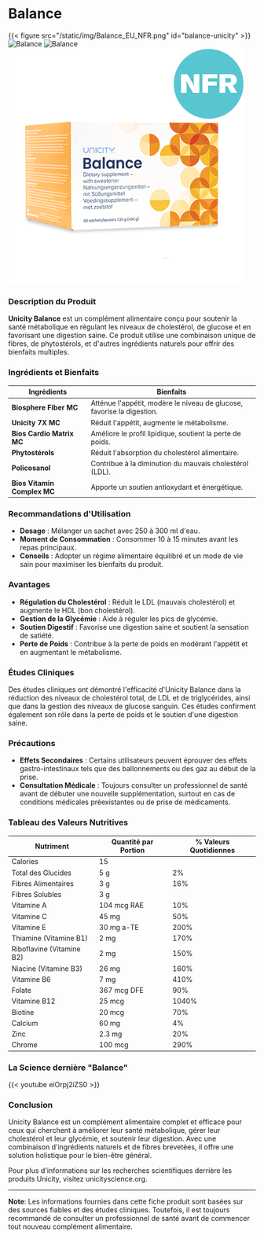 
# Balance

{{< figure src="/static/img/Balance_EU_NFR.png" id="balance-unicity" >}}
![Balance](#figure-balance-unicity)
![Balance](/static/img/Balance_EU_NFR.png)
![Balance](Balance_EU_NFR.png "Balance")

### **Description du Produit**

**Unicity Balance** est un complément alimentaire conçu pour soutenir la santé métabolique en régulant les niveaux de cholestérol, de glucose et en favorisant une digestion saine. Ce produit utilise une combinaison unique de fibres, de phytostérols, et d'autres ingrédients naturels pour offrir des bienfaits multiples.

### **Ingrédients et Bienfaits**

| **Ingrédients**             | **Bienfaits**                                                          |
| --------------------------- | ---------------------------------------------------------------------- |
| **Biosphere Fiber MC**      | Atténue l'appétit, modère le niveau de glucose, favorise la digestion. |
| **Unicity 7X MC**           | Réduit l'appétit, augmente le métabolisme.                             |
| **Bios Cardio Matrix MC**   | Améliore le profil lipidique, soutient la perte de poids.              |
| **Phytostérols**            | Réduit l'absorption du cholestérol alimentaire.                        |
| **Policosanol**             | Contribue à la diminution du mauvais cholestérol (LDL).                |
| **Bios Vitamin Complex MC** | Apporte un soutien antioxydant et énergétique.                         |

### **Recommandations d'Utilisation**

- **Dosage** : Mélanger un sachet avec 250 à 300 ml d'eau.
- **Moment de Consommation** : Consommer 10 à 15 minutes avant les repas principaux.
- **Conseils** : Adopter un régime alimentaire équilibré et un mode de vie sain pour maximiser les bienfaits du produit.

### **Avantages**

- **Régulation du Cholestérol** : Réduit le LDL (mauvais cholestérol) et augmente le HDL (bon cholestérol).
- **Gestion de la Glycémie** : Aide à réguler les pics de glycémie.
- **Soutien Digestif** : Favorise une digestion saine et soutient la sensation de satiété.
- **Perte de Poids** : Contribue à la perte de poids en modérant l'appétit et en augmentant le métabolisme.

### **Études Cliniques**

Des études cliniques ont démontré l'efficacité d'Unicity Balance dans la réduction des niveaux de cholestérol total, de LDL et de triglycérides, ainsi que dans la gestion des niveaux de glucose sanguin. Ces études confirment également son rôle dans la perte de poids et le soutien d'une digestion saine.

### **Précautions**

- **Effets Secondaires** : Certains utilisateurs peuvent éprouver des effets gastro-intestinaux tels que des ballonnements ou des gaz au début de la prise.
- **Consultation Médicale** : Toujours consulter un professionnel de santé avant de débuter une nouvelle supplémentation, surtout en cas de conditions médicales préexistantes ou de prise de médicaments.

### **Tableau des Valeurs Nutritives**

| **Nutriment**            | **Quantité par Portion** | **% Valeurs Quotidiennes** |
|--------------------------|--------------------------|----------------------------|
| Calories                 | 15                       |                            |
| Total des Glucides       | 5 g                      | 2%                         |
| Fibres Alimentaires      | 3 g                      | 16%                        |
| Fibres Solubles          | 3 g                      |                            |
| Vitamine A               | 104 mcg RAE              | 10%                        |
| Vitamine C               | 45 mg                    | 50%                        |
| Vitamine E               | 30 mg a-TE               | 200%                       |
| Thiamine (Vitamine B1)   | 2 mg                     | 170%                       |
| Riboflavine (Vitamine B2)| 2 mg                     | 150%                       |
| Niacine (Vitamine B3)    | 26 mg                    | 160%                       |
| Vitamine B6              | 7 mg                     | 410%                       |
| Folate                   | 367 mcg DFE              | 90%                        |
| Vitamine B12             | 25 mcg                   | 1040%                      |
| Biotine                  | 20 mcg                   | 70%                        |
| Calcium                  | 60 mg                    | 4%                         |
| Zinc                     | 2.3 mg                   | 20%                        |
| Chrome                   | 100 mcg                  | 290%                       |

### **La Science dernière "Balance"**

{{< youtube eiOrpj2iZS0 >}}

### **Conclusion**

Unicity Balance est un complément alimentaire complet et efficace pour ceux qui cherchent à améliorer leur santé métabolique, gérer leur cholestérol et leur glycémie, et soutenir leur digestion. Avec une combinaison d'ingrédients naturels et de fibres brevetées, il offre une solution holistique pour le bien-être général.

Pour plus d'informations sur les recherches scientifiques derrière les produits Unicity, visitez unicityscience.org.

---

**Note**: Les informations fournies dans cette fiche produit sont basées sur des sources fiables et des études cliniques. Toutefois, il est toujours recommandé de consulter un professionnel de santé avant de commencer tout nouveau complément alimentaire.

